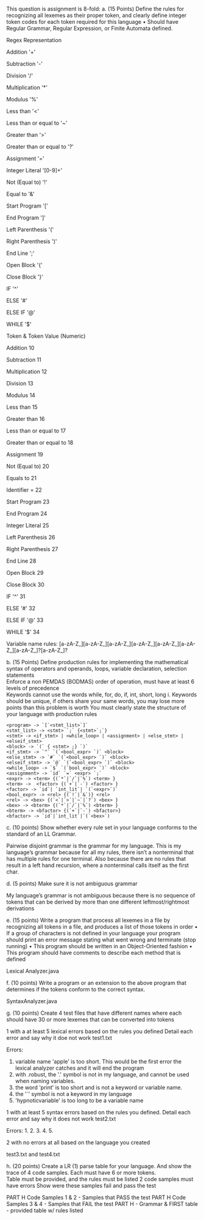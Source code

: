 This question is assignment is 8-fold:
a. (15 Points) Define the rules for recognizing all lexemes as their proper token, and clearly define integer token codes for each token required for this language 
• Should have Regular Grammar, Regular Expression, or Finite Automata defined.

Regex Representation

Addition '+'

Subtraction '-'

Division '/'

Multiplication '*'

Modulus '%'

Less than '<'

Less than or equal to '~' 

Greater than '>'

Greater than or equal to '?'

Assignment '='

Integer Literal '[0-9]+'

Not (Equal to) '!'

Equal to '&'

Start Program '['

End Program ']'

Left Parenthesis '('

Right Parenthesis ')'

End Line ';'

Open Block '{'

Close Block '}'

IF '^'

ELSE '#'

ELSE IF '@'

WHILE '$'


Token & Token Value (Numeric)

Addition 10

Subtraction 11

Multiplication 12

Division 13

Modulus 14

Less than 15

Greater than 16

Less than or equal to 17

Greater than or equal to 18

Assignment 19

Not (Equal to) 20

Equals to 21

Identifier = 22

Start Program 23

End Program 24

Integer Literal 25

Left Parenthesis 26

Right Parenthesis 27

End Line 28

Open Block 29

Close Block 30

IF '^' 31

ELSE '#' 32

ELSE IF '@' 33

WHILE '$' 34

Variable name rules: 
[a-zA-Z_][a-zA-Z_][a-zA-Z_][a-zA-Z_][a-zA-Z_][a-zA-Z_][a-zA-Z_]?[a-zA-Z_]?


b. (15 Points) Define production rules for implementing the mathematical syntax of operators and operands, loops, variable declaration, selection statements					
Enforce a non PEMDAS (BODMAS) order of operation, must have at least 6 levels of precedence				
Keywords cannot use the words while, for, do, if, int, short, long
 i. Keywords should be unique, if others share your same words, you may lose more points than this problem is worth
You must clearly state the structure of your language with production rules

    <program> -> `[`<stmt_list>`]`
    <stmt_list> -> <stmt> `;` {<stmt>`;`}
    <stmt> -> <if_stmt> | <while_loop> | <assignment> | <else_stmt> | <elseif_stmt>
    <block> -> `(` { <stmt> ;} `)`
    <if_stmt> -> `^` `(`<bool_expr> `)` <block> 
    <else_stmt> -> `#` `(`<bool_expr> `)` <block> 
    <elseif_stmt> -> `@` `(`<bool_expr> `)` <block> 
    <while_loop> -> `$` `(`bool_expr> `)` <block>
    <assignment> -> `id` `=` <expr> `;`
    <expr> -> <term> {(`*`|`/`|`%`) <term> }
    <term> ->  <factor> {(`+`|`-`) <factor> }
    <factor> -> `id`| `int_lit`| `(`<expr>`)`
    <bool_expr> -> <rel> {(`!`|`&`)} <rel>
    <rel> -> <bex> {(`<`|`>`|`~`|`?`) <bex> }
    <bex> -> <bterm> {(`*`|`/`|`%`) <bterm> }
    <bterm> -> <bfactor> {(`+`|`-`) <bfactor>}
    <bfactor> -> `id`|`int_lit`|`(`<bex>`)
c. (10 points) Show whether every rule set in your language conforms to the standard of an LL Grammar.	

Pairwise disjoint grammar is the grammar for my language. This is my language’s grammar because for all my rules, there isn’t a nonterminal that has multiple rules for one terminal. Also because there are no rules that result in a left hand recursion, where a nonterminal calls itself as the first char.

d. (5 points) Make sure it is not ambiguous grammar

My language’s grammar is not ambiguous because there is no sequence of tokens that can be derived by more than one different leftmost/rightmost derivations					

e. (15 points) Write a program that process all lexemes in a file by recognizing all tokens in a file, and produces a list of those tokens in order
 • If a group of characters is not defined in your language your program should print an error message stating what went wrong and terminate (stop running)
 • This program should be written in an Object-Oriented fashion
 • This program should have comments to describe each method that is defined

Lexical Analyzer.java
 						
f. (10 points) Write a program or an extension to the above program that determines if the tokens conform to the correct syntax. 

SyntaxAnalyzer.java
 						
g. (10 points) Create 4 test files that have different names where each should have 30 or more lexemes that can be converted into tokens

1 with a at least 5 lexical errors based on the rules you defined
Detail each error and say why it doe not work
test1.txt

Errors: 
1. variable name 'apple' is too short. This would be the first error the lexical analyzer catches and it will end the program
2. with .robust, the '.' symbol is not in my language, and cannot be used when naming variables.
3. the word 'print' is too short and is not a keyword or variable name.
4. the '`' symbol is not a keyword in my language
5. 'hypnoticvariable' is too long to be a variable name

1 with at least 5 syntax errors based on the rules you defined.
Detail each error and say why it does not work
test2.txt

Errors:
1.
2.
3.
4.
5.

2 with no errors at all based on the language you created
	
test3.txt and test4.txt


h. (20 points) Create a LR (1) parse table for your language. And show the trace of 4 code samples. Each must have 6 or more tokens.				
Table must be provided, and the rules must be listed
2 code samples must have errors
Show were these samples fail and pass the test 

PART H Code Samples 1 & 2 - Samples that PASS the test
PART H Code Samples 3 & 4 - Samples that FAIL the test
PART H - Grammar & FIRST table - provided table w/ rules listed



